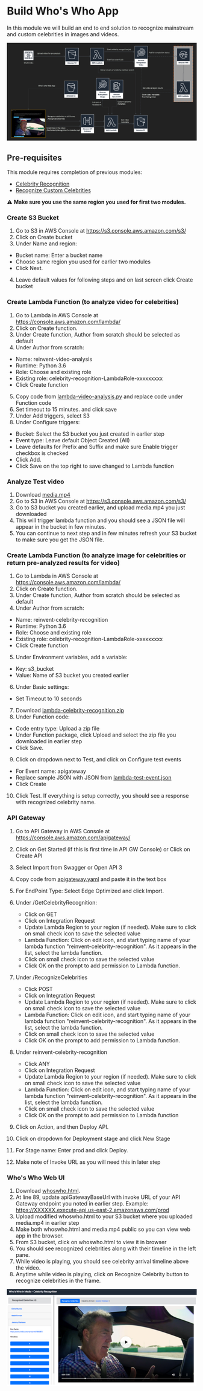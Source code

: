 # Build Who's Who App

In this module we will build an end to end solution to recognize mainstream and custom celebrities in images and videos.

![](assets/arch.png)

## Pre-requisites
This module requires completion of previous modules:
 - [Celebrity Recognition](../1-celebrity-recognition)
 - [Recognize Custom Celebrities](../2-recognize-custom-celebrities)

:warning: **Make sure you use the same region you used for first two modules.**

### Create S3 Bucket

1. Go to S3 in AWS Console at https://s3.console.aws.amazon.com/s3/
2. Click on Create bucket
3. Under Name and region:
  - Bucket name: Enter a bucket name
  - Choose same region you used for earlier two modules
  - Click Next.
4. Leave default values for following steps and on last screen click Create bucket

### Create Lambda Function (to analyze video for celebrities)

1. Go to Lambda in AWS Console at https://console.aws.amazon.com/lambda/
2. Click on Create function.
3. Under Create function, Author from scratch should be selected as default
4. Under Author from scratch:
  - Name: reinvent-video-analysis
  - Runtime: Python 3.6
  - Role: Choose and existing role
  - Existing role: celebrity-recognition-LambdaRole-xxxxxxxxx
  - Click Create function

5. Copy code from [lambda-video-analysis.py](./code/lambda-video-analysis.py) and replace code under Function code
6. Set timeout to 15 minutes. and click save
7. Under Add triggers, select S3
9. Under Configure triggers:
  - Bucket: Select the S3 bucket you just created in earlier step
  - Event type: Leave default Object Created (All)
  - Leave defaults for Prefix and Suffix and make sure Enable trigger checkbox is checked
  - Click Add.
  - Click Save on the top right to save changed to Lambda function

### Analyze Test video
1. Download [media.mp4](./assets/media.mp4)
2. Go to S3 in AWS Console at https://s3.console.aws.amazon.com/s3/
3. Go to S3 bucket you created earlier, and upload media.mp4 you just downloaded
4. This will trigger lambda function and you should see a JSON file will appear in the bucket in few minutes.
5. You can continue to next step and in few minutes refresh your S3 bucket to make sure you get the JSON file.

### Create Lambda Function (to analyze image for celebrities or return pre-analyzed results for video)

1. Go to Lambda in AWS Console at https://console.aws.amazon.com/lambda/
2. Click on Create function.
3. Under Create function, Author from scratch should be selected as default
4. Under Author from scratch:
  - Name: reinvent-celebrity-recognition
  - Runtime: Python 3.6
  - Role: Choose and existing role
  - Existing role: celebrity-recognition-LambdaRole-xxxxxxxxx
  - Click Create function
5. Under Environment variables, add a variable:
  - Key: s3_bucket
  - Value: Name of S3 bucket you created earlier
6. Under Basic settings:
  - Set Timeout to 10 seconds
7. Download [lambda-celebrity-recognition.zip](./code/lambda-celebrity-recognition.zip)
8. Under Function code:
  - Code entry type: Upload a zip file
  - Under Function package, click Upload and select the zip file you downloaded in earlier step
  - Click Save.
9. Click on dropdown next to Test, and click on Configure test events
  - For Event name: apigateway
  - Replace sample JSON with JSON from [lambda-test-event.json](./code/lambda-test-event.json)
  - Click Create
10. Click Test. If everything is setup correctly, you should see a response with recognized celebrity name.

### API Gateway

1. Go to API Gateway in AWS Console at https://console.aws.amazon.com/apigateway/
2. Click on Get Started (if this is first time in API GW Console) or Click on Create API
3. Select Import from Swagger or Open API 3
4. Copy code from [apigateway.yaml](./code/apigateway.yaml) and paste it in the text box
5. For EndPoint Type: Select Edge Optimized and click Import.
6. Under /GetCelebrityRecognition:
    - Click on GET
    - Click on Integration Request
    - Update Lambda Region to your region (if needed). Make sure to click on small check icon to save the selected value
    - Lambda Function: Click on edit icon, and start typing name of your lambda function "reinvent-celebrity-recognition". As it appears in the list, select the lambda function.
    - Click on small check icon to save the selected value
    - Click OK on the prompt to add permission to Lambda function.
7. Under /RecognizeCelebrities
    - Click POST
    - Click on Integration Request
    - Update Lambda Region to your region (if needed). Make sure to click on small check icon to save the selected value
    - Lambda Function: Click on edit icon, and start typing name of your lambda function "reinvent-celebrity-recognition". As it appears in the list, select the lambda function.
    - Click on small check icon to save the selected value
    - Click OK on the prompt to add permission to Lambda function.
8. Under reinvent-celebrity-recognition
    - Click ANY
    - Click on Integration Request
    - Update Lambda Region to your region (if needed). Make sure to click on small check icon to save the selected value
    - Lambda Function: Click on edit icon, and start typing name of your lambda function "reinvent-celebrity-recognition". As it appears in the list, select the lambda function.
    - Click on small check icon to save the selected value
    - Click OK on the prompt to add permission to Lambda function

9. Click on Action, and then Deploy API.
10. Click on dropdown for Deployment stage and click New Stage
11. For Stage name: Enter prod and click Deploy.
12. Make note of Invoke URL as you will need this in later step

### Who's Who Web UI
1. Download [whoswho.html](./code/whoswho.html).
2. At line 89, update apiGatewayBaseUrl with invoke URL of your API Gateway endpoint you noted in earlier step. Example: https://XXXXXX.execute-api.us-east-2.amazonaws.com/prod
3. Upload modified whoswho.html to your S3 bucket where you uploaded media.mp4 in earlier step
4. Make both whoswho.html and media.mp4 public so you can view web app in the browser.
5. From S3 bucket, click on whoswho.html to view it in browser
6. You should see recognized celebrities along with their timeline in  the left pane.
7. While video is playing, you should see celebrity arrival timeline above the video.
8. Anytime while video is playing, click on Recognize Celebrity button to recognize celebrities in the frame.

![](assets/webui-timeline.png)
